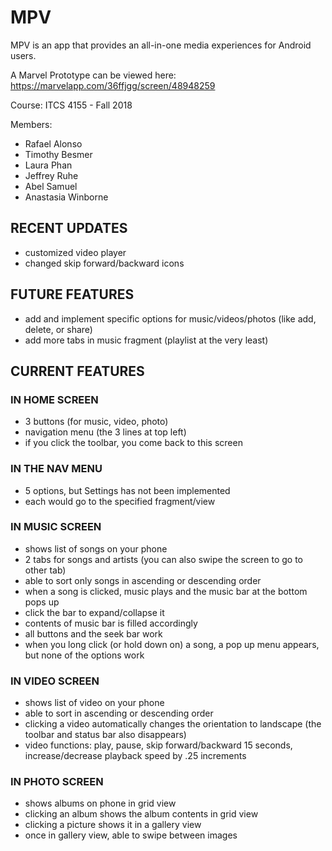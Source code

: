 # MPV
MPV is an app that provides an all-in-one media experiences for Android users.

A Marvel Prototype can be viewed here: https://marvelapp.com/36ffjgg/screen/48948259

Course: ITCS 4155 - Fall 2018

Members:
- Rafael Alonso
- Timothy Besmer
- Laura Phan
- Jeffrey Ruhe
- Abel Samuel
- Anastasia Winborne

## RECENT UPDATES
- customized video player
- changed skip forward/backward icons

## FUTURE FEATURES
- add and implement specific options for music/videos/photos (like add, delete, or share)
- add more tabs in music fragment (playlist at the very least)

## CURRENT FEATURES

### IN HOME SCREEN
- 3 buttons (for music, video, photo)
- navigation menu (the 3 lines at top left)
- if you click the toolbar, you come back to this screen

### IN THE NAV MENU
- 5 options, but Settings has not been implemented
- each would go to the specified fragment/view

### IN MUSIC SCREEN
- shows list of songs on your phone
- 2 tabs for songs and artists (you can also swipe the screen to go to other tab)
- able to sort only songs in ascending or descending order
- when a song is clicked, music plays and the music bar at the bottom pops up
- click the bar to expand/collapse it
- contents of music bar is filled accordingly
- all buttons and the seek bar work
- when you long click (or hold down on) a song, a pop up menu appears, but none of the options work

### IN VIDEO SCREEN
- shows list of video on your phone
- able to sort in ascending or descending order
- clicking a video automatically changes the orientation to landscape (the toolbar and status bar also disappears)
- video functions: play, pause, skip forward/backward 15 seconds, increase/decrease playback speed by .25 increments

### IN PHOTO SCREEN
- shows albums on phone in grid view
- clicking an album shows the album contents in grid view
- clicking a picture shows it in a gallery view
- once in gallery view, able to swipe between images




